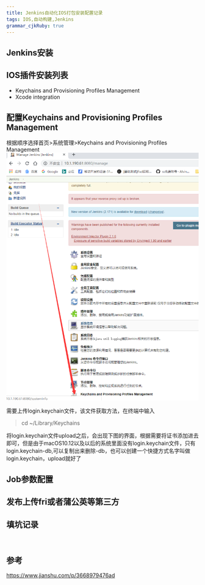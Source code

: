 ```yaml
---
title: Jenkins自动化IOS打包安装配置记录
tags: IOS,自动构建,Jenkins
grammar_cjkRuby: true
---
```


## Jenkins安装
## IOS插件安装列表

* Keychains and Provisioning Profiles Management
* Xcode integration

## 配置Keychains and Provisioning Profiles Management

根据顺序选择首页>系统管理>Keychains and Provisioning Profiles Management
![](./pic/Jenkins/QQ截图20190410204453.png)

需要上传login.keychain文件，该文件获取方法，在终端中输入
>cd ~/Library/Keychains

将login.keychain文件upload之后，会出现下图的界面，根据需要将证书添加进去即可，但是由于macOS10.12以及以后的系统里面没有login.keychain文件，只有login.keychain-db,可以复制出来删除-db，也可以创建一个快捷方式名字叫做login.keychain，upload就好了

## Job参数配置
## 发布上传fri或者蒲公英等第三方

## 填坑记录
![]()

## 参考
https://www.jianshu.com/p/3668979476ad
